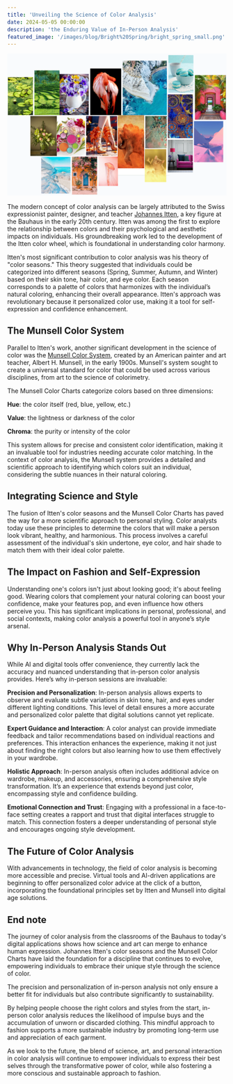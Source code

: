 ```yaml
---
title: 'Unveiling the Science of Color Analysis'
date: 2024-05-05 00:00:00
description: 'the Enduring Value of In-Person Analysis'
featured_image: '/images/blog/Bright%20Spring/bright_spring_small.png'
---
```


![](/images/blog/Bright%20Spring/mood_board.png)


The modern concept of color analysis can be largely attributed to the Swiss expressionist painter, designer, and teacher [Johannes Itten](https://en.wikipedia.org/wiki/Johannes_Itten), a key figure at the Bauhaus in the early 20th century. Itten was among the first to explore the relationship between colors and their psychological and aesthetic impacts on individuals. His groundbreaking work led to the development of the Itten color wheel, which is foundational in understanding color harmony.

Itten's most significant contribution to color analysis was his theory of "color seasons." This theory suggested that individuals could be categorized into different seasons (Spring, Summer, Autumn, and Winter) based on their skin tone, hair color, and eye color. Each season corresponds to a palette of colors that harmonizes with the individual’s natural coloring, enhancing their overall appearance. Itten's approach was revolutionary because it personalized color use, making it a tool for self-expression and confidence enhancement.

## The Munsell Color System

Parallel to Itten's work, another significant development in the science of color was the [Munsell Color System](https://en.wikipedia.org/wiki/Munsell_color_system), created by an American painter and art teacher, Albert H. Munsell, in the early 1900s. Munsell's system sought to create a universal standard for color that could be used across various disciplines, from art to the science of colorimetry.

The Munsell Color Charts categorize colors based on three dimensions:

**Hue**: the color itself (red, blue, yellow, etc.)

**Value**: the lightness or darkness of the color

**Chroma**: the purity or intensity of the color

This system allows for precise and consistent color identification, making it an invaluable tool for industries needing accurate color matching. In the context of color analysis, the Munsell system provides a detailed and scientific approach to identifying which colors suit an individual, considering the subtle nuances in their natural coloring.

## Integrating Science and Style

The fusion of Itten's color seasons and the Munsell Color Charts has paved the way for a more scientific approach to personal styling. Color analysts today use these principles to determine the colors that will make a person look vibrant, healthy, and harmonious. This process involves a careful assessment of the individual's skin undertone, eye color, and hair shade to match them with their ideal color palette.

## The Impact on Fashion and Self-Expression

Understanding one's colors isn't just about looking good; it's about feeling good. Wearing colors that complement your natural coloring can boost your confidence, make your features pop, and even influence how others perceive you. This has significant implications in personal, professional, and social contexts, making color analysis a powerful tool in anyone’s style arsenal.

## Why In-Person Analysis Stands Out

While AI and digital tools offer convenience, they currently lack the accuracy and nuanced understanding that in-person color analysis provides. Here’s why in-person sessions are invaluable:

**Precision and Personalization**: In-person analysis allows experts to observe and evaluate subtle variations in skin tone, hair, and eyes under different lighting conditions. This level of detail ensures a more accurate and personalized color palette that digital solutions cannot yet replicate.

**Expert Guidance and Interaction**: A color analyst can provide immediate feedback and tailor recommendations based on individual reactions and preferences. This interaction enhances the experience, making it not just about finding the right colors but also learning how to use them effectively in your wardrobe.

**Holistic Approach**: In-person analysis often includes additional advice on wardrobe, makeup, and accessories, ensuring a comprehensive style transformation. It’s an experience that extends beyond just color, encompassing style and confidence building.

**Emotional Connection and Trust**: Engaging with a professional in a face-to-face setting creates a rapport and trust that digital interfaces struggle to match. This connection fosters a deeper understanding of personal style and encourages ongoing style development.


## The Future of Color Analysis

With advancements in technology, the field of color analysis is becoming more accessible and precise. Virtual tools and AI-driven applications are beginning to offer personalized color advice at the click of a button, incorporating the foundational principles set by Itten and Munsell into digital age solutions.

## End note

The journey of color analysis from the classrooms of the Bauhaus to today's digital applications shows how science and art can merge to enhance human expression. Johannes Itten's color seasons and the Munsell Color Charts have laid the foundation for a discipline that continues to evolve, empowering individuals to embrace their unique style through the science of color.

The precision and personalization of in-person analysis not only ensure a better fit for individuals but also contribute significantly to sustainability. 

By helping people choose the right colors and styles from the start, in-person color analysis reduces the likelihood of impulse buys and the accumulation of unworn or discarded clothing. This mindful approach to fashion supports a more sustainable industry by promoting long-term use and appreciation of each garment. 

As we look to the future, the blend of science, art, and personal interaction in color analysis will continue to empower individuals to express their best selves through the transformative power of color, while also fostering a more conscious and sustainable approach to fashion.
